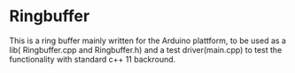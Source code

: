 # Ringbuffer

This is a ring buffer mainly written for the Arduino plattform,
to be used as a lib( Ringbuffer.cpp and Ringbuffer.h) and a
test driver(main.cpp) to test the functionality with standard
c++ 11 backround.
